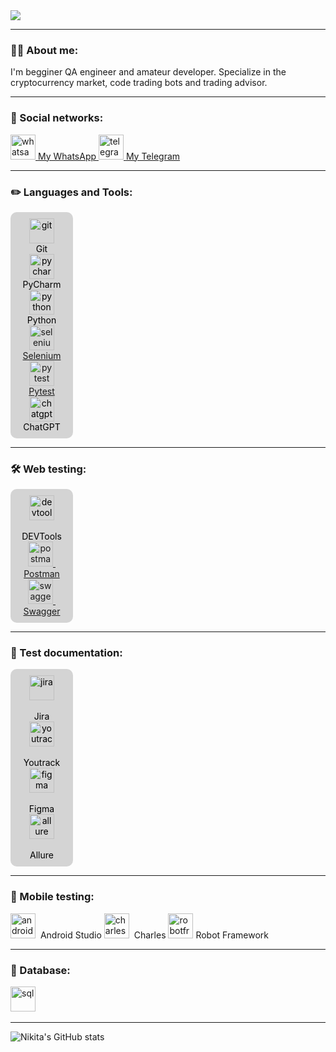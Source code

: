 <div>
    <a href="https://github.com/LibreSilka" target="_blank">
        <img src="https://github.com/LibreSilka/pythonProject3/blob/master/image_fx_%20(1).jpg"/>
    </a>
</div>

---

### 👨‍💻 About me:
I'm begginer QA engineer and amateur developer. Specialize in the cryptocurrency market, code trading bots and trading advisor.

---
### 🤝 Social networks:

  <div id="badges">
    <a href="https://wa.me/79119035800" target="_blank">
      <img src="https://static-00.iconduck.com/assets.00/whatsapp-icon-1977x2048-6lcnmyml.png" width="40" height="40" alt="whatsapp" />
    <span>My WhatsApp</span>
    </a>
    <a href="https://t.me/nikita9607" target="_blank">
      <img src="https://cdn-icons-png.flaticon.com/512/2111/2111646.png" width="40" height="40" alt="telegram" />
    <span>My Telegram</span>
    </a>
  </div>

---

### ✏️ Languages and Tools:

<div style="display: flex; flex-wrap: wrap; gap: 20px;">
  <div style="display: flex; flex-direction: column; align-items: center; width: 80px; background-color: #d4d4d4; border-radius: 10px; padding: 10px; text-align: center; color: #000000;">
    <img src="https://cdn.jsdelivr.net/gh/devicons/devicon/icons/git/git-original.svg" title="Git" alt="git" width="40" height="40"/>
    <span>Git</span>
    <img src="https://upload.wikimedia.org/wikipedia/commons/thumb/1/1d/PyCharm_Icon.svg/512px-PyCharm_Icon.svg.png" title="PyCharm" alt="pycharm" width="40" height="40"/>
    <span>PyCharm</span>
    <img src="https://cdn3.iconfinder.com/data/icons/logos-and-brands-adobe/512/267_Python-512.png" title="Python" alt="python" width="40" height="40"/>
    <span>Python</span>
    <a href="https://github.com/LibreSilka/selenium_1st" target="_blank">
        <img src="https://selenium.dev/images/selenium_logo_square_green.png" title="Selenium" alt="selenium" width="40" height="40"/>
        <span>Selenium</span>
    </a>
    <a href="https://github.com/LibreSilka/selenium_1st" target="_blank">
        <img src="https://upload.wikimedia.org/wikipedia/commons/b/ba/Pytest_logo.svg" title="Pytest" alt="pytest" width="40" height="40"/>
        <span>Pytest</span>
    </a>
    <img src="https://cdn.pixabay.com/photo/2023/05/08/00/43/chatgpt-7977357_1280.png" title="ChatGPT" alt="chatgpt" width="40" height="40"/>
    <span>ChatGPT</span>
  </div>

</div>


---

### 🛠 Web testing:

<div style="display: flex; flex-wrap: wrap; gap: 20px;">
  <div style="display: flex; flex-direction: column; align-items: center; width: 80px; background-color: #d4d4d4; border-radius: 10px; padding: 10px; text-align: center; color: #000000;">
    <img src="https://d33wubrfki0l68.cloudfront.net/38b5c953a4667366685d55db55d057c86db1fc54/a0fdc/static/acae6b24d940347661ca901ea07f47c1/chrome-dev-logo-icon.png" title="devtools" alt="devtools" width="40" height="40"/>&nbsp
    <span>DEVTools</span>
    <a href="https://github.com/LibreSilka/postman_collections" target="_blank">
        <img src="https://seeklogo.com/images/P/postman-logo-0087CA0D15-seeklogo.com.png" title="postman" alt="postman" width="40" height="40"/>&nbsp
        <span>Postman</span>
    </a>
    <a href="https://github.com/LibreSilka/postman_collections" target="_blank">
        <img src="https://seeklogo.com/images/S/swaggerhub-logo-52BE4455D6-seeklogo.com.png" title="swagger" alt="swagger" width="40" height="40"/>&nbsp
        <span>Swagger</span>
    </a>
  </div>
</div>

---


### 📁 Test documentation:

<div style="display: flex; flex-wrap: wrap; gap: 20px;">
  <div style="display: flex; flex-direction: column; align-items: center; width: 80px; background-color: #d4d4d4; border-radius: 10px; padding: 10px; text-align: center; color: #000000;">
    <img src="https://cdn.jsdelivr.net/gh/devicons/devicon/icons/jira/jira-original.svg" title="jira" alt="jira" width="40" height="40"/>&nbsp
    <span>Jira</span>
    <img src="https://upload.wikimedia.org/wikipedia/commons/thumb/8/8d/YouTrack_Icon.svg/1024px-YouTrack_Icon.svg.png?20200803082248" title="youtrack" alt="youtrack" width="40" height="40"/>&nbsp
    <span>Youtrack</span>
    <img src="https://cdn.jsdelivr.net/gh/devicons/devicon/icons/figma/figma-original.svg" title="figma" alt="figma" width="40" height="40"/>&nbsp
    <span>Figma</span>
    <img src="https://encrypted-tbn0.gstatic.com/images?q=tbn:ANd9GcSTdquFCvcqtvGr7hy13gMFHLLcNaX32FOvXQ&s" title="allure" alt="allure" width="40" height="40"/>&nbsp
    <span>Allure</span>
  </div>
</div>

---

### 📱 Mobile testing:

<div>
  <img src="https://cdn.jsdelivr.net/gh/devicons/devicon/icons/androidstudio/androidstudio-original.svg" title="android-studio" alt="android-studio" width="40" height="40"/>&nbsp
  <span>Android Studio</span>  
  <img src="https://cdn.icon-icons.com/icons2/3053/PNG/512/charles_proxy_macos_bigsur_icon_190302.png" title="charles-proxy" alt="charles-proxy" width="40" height="40"/>&nbsp
  <span>Charles</span>  
  <img src="https://www.svgrepo.com/show/374049/robotframework.svg" title="Robot Framework" alt="robotframework" width="40" height="40"/>
  <span>Robot Framework</span>
</div>


---
### 💾 Database:

<div>
  <img src="https://static-00.iconduck.com/assets.00/database-sql-icon-917x1024-86yb52yu.png" title="sql" alt="sql" width="40" height="40"/>&nbsp
</div>

---

![Nikita's GitHub stats](https://github-readme-stats.vercel.app/api?username=LibreSilka&show_icons=true&theme=radical)